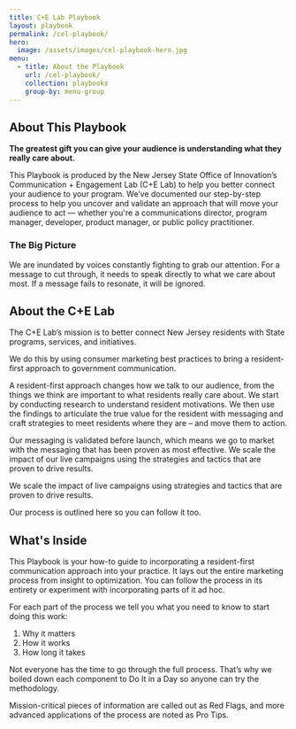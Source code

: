 ```yaml
---
title: C+E Lab Playbook
layout: playbook
permalink: /cel-playbook/
hero:
  image: /assets/images/cel-playbook-hero.jpg
menu:
  - title: About the Playbook
    url: /cel-playbook/
    collection: playbooks
    group-by: menu-group
---
```


## About This Playbook

**The greatest gift you can give your audience is understanding what they really care about.**

This Playbook is produced by the New Jersey State Office of Innovation’s Communication + Engagement Lab (C+E Lab) to help you better connect your audience to your program. We’ve documented our step-by-step process to help you uncover and validate an approach that will move your audience to act — whether you're a communications director, program manager, developer, product manager, or public policy practitioner.

### The Big Picture

We are inundated by voices constantly fighting to grab our attention. For a message to cut through, it needs to speak directly to what we care about most. If a message fails to resonate, it will be ignored.

## About the C+E Lab

The C+E Lab’s mission is to better connect New Jersey residents with State programs, services, and initiatives.

We do this by using consumer marketing best practices to bring a resident-first approach to government communication.

A resident-first approach changes how we talk to our audience, from the things we think are important to what residents really care about.
We start by conducting research to understand resident motivations. We then use the findings to articulate the true value for the resident with messaging and craft strategies to meet residents where they are – and move them to action.

Our messaging is validated before launch, which means we go to market with the messaging that has been proven as most effective. We scale the impact of our live campaigns using the strategies and tactics that are proven to drive results.

We scale the impact of live campaigns using strategies and tactics that are proven to drive results.

Our process is outlined here so you can follow it too.

## What's Inside

This Playbook is your how-to guide to incorporating a resident-first communication approach into your practice. It lays out the entire marketing process from insight to optimization. You can follow the process in its entirety or experiment with incorporating parts of it ad hoc.

For each part of the process we tell you what you need to know to start doing this work:

1. Why it matters
2. How it works
3. How long it takes

Not everyone has the time to go through the full process. That’s why we boiled down each component to Do It in a Day so anyone can try the methodology.

Mission-critical pieces of information are called out as Red Flags, and more advanced applications of the process are noted as Pro Tips.
